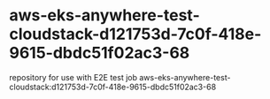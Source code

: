 # aws-eks-anywhere-test-cloudstack-d121753d-7c0f-418e-9615-dbdc51f02ac3-68
repository for use with E2E test job aws-eks-anywhere-test-cloudstack:d121753d-7c0f-418e-9615-dbdc51f02ac3-68
